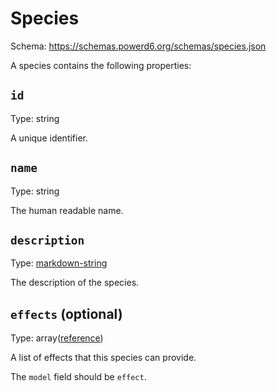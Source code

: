 # Species

Schema: https://schemas.powerd6.org/schemas/species.json

A species contains the following properties:

## `id`

Type: string

A unique identifier.

## `name`

Type: string

The human readable name.

## `description`

Type: [markdown-string](markdown-string.md)

The description of the species.

## `effects` (optional)

Type: array([reference](reference.md))

A list of effects that this species can provide.

The `model` field should be `effect`.